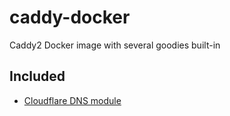 # caddy-docker
Caddy2 Docker image with several goodies built-in

## Included

- [Cloudflare DNS module](https://github.com/caddy-dns/cloudflare)
